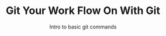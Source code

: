 ---
layout: post
title: Git Your Work Flow On With Git
subtitle: Intro to basic git commands
gh-repo: davidmolina2810/programming-prose
gh-badge: [star, fork, follow]
tags: [git]
comments: true
---